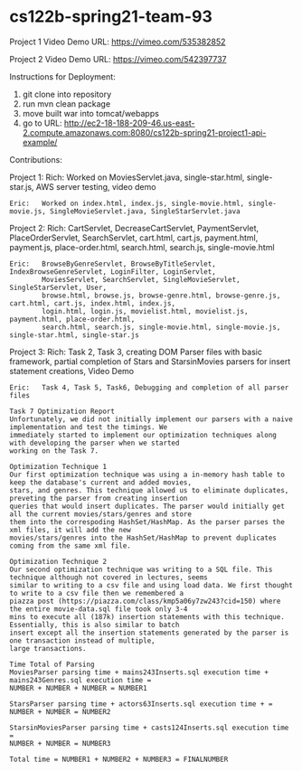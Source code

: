 # cs122b-spring21-team-93

Project 1 Video Demo URL: https://vimeo.com/535382852

Project 2 Video Demo URL: https://vimeo.com/542397737

Instructions for Deployment:
1. git clone into repository
2. run mvn clean package
3. move built war into tomcat/webapps
4. go to URL: http://ec2-18-188-209-46.us-east-2.compute.amazonaws.com:8080/cs122b-spring21-project1-api-example/

Contributions:

Project 1:
    Rich:   Worked on MoviesServlet.java, single-star.html, single-star.js, AWS server testing, video demo

    Eric:   Worked on index.html, index.js, single-movie.html, single-movie.js, SingleMovieServlet.java, SingleStarServlet.java

Project 2:
    Rich:   CartServlet, DecreaseCartServlet, PaymentServlet, PlaceOrderServlet, SearchServlet,
            cart.html, cart.js, payment.html, payment.js, place-order.html, search.html, search.js,
            single-movie.html

    Eric:   BrowseByGenreServlet, BrowseByTitleServlet, IndexBrowseGenreServlet, LoginFilter, LoginServlet,
            MoviesServlet, SearchServlet, SingleMovieServlet, SingleStarServlet, User,
            browse.html, browse.js, browse-genre.html, browse-genre.js, cart.html, cart.js, index.html, index.js,
            login.html, login.js, movielist.html, movielist.js, payment.html, place-order.html,
            search.html, search.js, single-movie.html, single-movie.js, single-star.html, single-star.js

Project 3:
    Rich:   Task 2, Task 3, creating DOM Parser files with basic framework, partial completion of Stars and
            StarsinMovies parsers for insert statement creations, Video Demo

    Eric:   Task 4, Task 5, Task6, Debugging and completion of all parser files

    Task 7 Optimization Report
    Unfortunately, we did not initially implement our parsers with a naive implementation and test the timings. We
    immediately started to implement our optimization techniques along with developing the parser when we started
    working on the Task 7.

    Optimization Technique 1
    Our first optimization technique was using a in-memory hash table to keep the database's current and added movies,
    stars, and genres. This technique allowed us to eliminate duplicates, preveting the parser from creating insertion
    queries that would insert duplicates. The parser would initially get all the current movies/stars/genres and store
    them into the correspoding HashSet/HashMap. As the parser parses the xml files, it will add the new 
    movies/stars/genres into the HashSet/HashMap to prevent duplicates coming from the same xml file.

    Optimization Technique 2
    Our second optimization technique was writing to a SQL file. This technique although not covered in lectures, seems
    similar to writing to a csv file and using load data. We first thought to write to a csv file then we remembered a
    piazza post (https://piazza.com/class/kmp5a06y7zw243?cid=150) where the entire movie-data.sql file took only 3-4 
    mins to execute all (187k) insertion statements with this technique. Essentially, this is also similar to batch 
    insert except all the insertion statements generated by the parser is one transaction instead of multiple, 
    large transactions.

    Time Total of Parsing
    MoviesParser parsing time + mains243Inserts.sql execution time + mains243Genres.sql execution time = 
    NUMBER + NUMBER + NUMBER = NUMBER1

    StarsParser parsing time + actors63Inserts.sql execution time + =
    NUMBER + NUMBER = NUMBER2

    StarsinMoviesParser parsing time + casts124Inserts.sql execution time = 
    NUMBER + NUMBER = NUMBER3

    Total time = NUMBER1 + NUMBER2 + NUMBER3 = FINALNUMBER